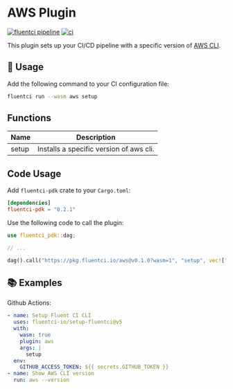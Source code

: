 # AWS Plugin

[![fluentci pipeline](https://shield.fluentci.io/x/aws)](https://pkg.fluentci.io/aws)
[![ci](https://github.com/fluentci-io/aws-plugin/actions/workflows/ci.yml/badge.svg)](https://github.com/fluentci-io/aws-plugin/actions/workflows/ci.yml)

This plugin sets up your CI/CD pipeline with a specific version of [AWS CLI](https://github.com/aws/aws-cli).

## 🚀 Usage

Add the following command to your CI configuration file:

```bash
fluentci run --wasm aws setup
```

## Functions

| Name   | Description                               |
| ------ | ----------------------------------------- |
| setup  | Installs a specific version of aws cli.  |

## Code Usage

Add `fluentci-pdk` crate to your `Cargo.toml`:

```toml
[dependencies]
fluentci-pdk = "0.2.1"
```

Use the following code to call the plugin:

```rust
use fluentci_pdk::dag;

// ...

dag().call("https://pkg.fluentci.io/aws@v0.1.0?wasm=1", "setup", vec!["latest"])?;
```

## 📚 Examples

Github Actions:

```yaml
- name: Setup Fluent CI CLI
  uses: fluentci-io/setup-fluentci@v5
  with:
    wasm: true
    plugin: aws
    args: |
      setup
  env:
    GITHUB_ACCESS_TOKEN: ${{ secrets.GITHUB_TOKEN }}
- name: Show AWS CLI version
  run: aws --version
```
